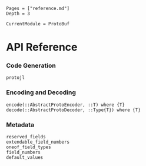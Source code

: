 ```@contents
Pages = ["reference.md"]
Depth = 3
```

```@meta
CurrentModule = ProtoBuf
```

# API Reference

### Code Generation

```@docs
protojl
```

### Encoding and Decoding

```@docs
encode(::AbstractProtoEncoder, ::T) where {T}
decode(::AbstractProtoDecoder, ::Type{T}) where {T}
```

### Metadata

```@docs
reserved_fields
extendable_field_numbers
oneof_field_types
field_numbers
default_values
```
